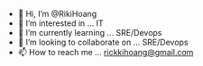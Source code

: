 - 👋 Hi, I’m @RikiHoang
- 👀 I’m interested in ... IT
- 🌱 I’m currently learning ... SRE/Devops
- 💞️ I’m looking to collaborate on ... SRE/Devops
- 📫 How to reach me ... rickkihoang@gmail.com

<!---
RikiHoang/RikiHoang is a ✨ special ✨ repository because its `README.md` (this file) appears on your GitHub profile.
You can click the Preview link to take a look at your changes.
--->
